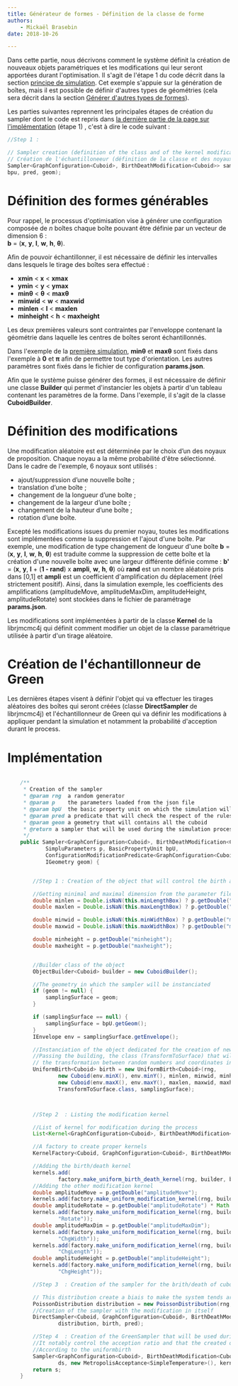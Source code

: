 ```yaml
---
title: Générateur de formes - Définition de la classe de forme
authors:
    - Mickaël Brasebin
date: 2018-10-26

---
```


Dans cette partie, nous décrivons comment le système définit la création de nouveaux objets paramétriques et les modifications qui leur seront apportées durant l'optimisation. Il s'agit de l'étape 1 du code décrit dans la section [principe de simulation](principe.md). Cet exemple s'appuie sur la génération de boîtes, mais il est possible de définir d'autres types de géométries (cela sera décrit dans la section [Générer d'autres types de formes](custom-shape.md)).

Les parties suivantes reprennent les principales étapes de création du sampler dont le code est repris dans [la dernière partie de la page sur l'implémentation](#implementation) (étape 1) , c'est à dire le code suivant :


```JAVA
//Step 1 :

// Sampler creation (definition of the class and of the kernel modifications)
// Création de l'échantilloneeur (définition de la classe et des noyaux de modifications)
Sampler<GraphConfiguration<Cuboid>, BirthDeathModification<Cuboid>> samp = create_sampler(Random.random(), p,
bpu, pred, geom);
```

# Définition des formes générables


Pour rappel, le processus d'optimisation vise à générer une configuration composée de *n* boîtes chaque boîte pouvant être définie par un vecteur de dimension 6 :  
 **b** = (**x**, **y**, **l**, **w**, **h**, **θ**).

Afin de pouvoir échantillonner, il est nécessaire de définir les intervalles dans lesquels le tirage des boîtes sera effectué :

- **xmin** < **x** < **xmax**
- **ymin** < **y** < **ymax**
- **minθ** < **θ** < **maxθ**
- **minwid** < **w** < **maxwid**
- **minlen** < **l** < **maxlen**
- **minheight** < **h** < **maxheight**

Les deux premières valeurs sont contraintes par l'enveloppe contenant la géométrie dans laquelle les centres de boîtes seront échantillonnés.

Dans l'exemple de la [première simulation](../begin/first_simulation), **minθ** et **maxθ** sont fixés dans l'exemple à **0** et **π** afin de permettre tout type d'orientation. Les autres paramètres sont fixés dans le fichier de configuration **params.json**.

Afin que le système puisse générer des formes, il est nécessaire de définir une classe **Builder** qui permet d'instancier les objets à partir d'un tableau contenant les paramètres de la forme. Dans l'exemple, il s'agit de la classe **CuboidBuilder**.

# Définition des modifications

Une modification aléatoire est est déterminée par le choix d’un des noyaux de proposition. Chaque noyau a la même probabilité d'être sélectionné. Dans le cadre de l'exemple, 6 noyaux sont utilisés :

- ajout/suppression d’une nouvelle boîte ;
- translation d’une boîte ;
- changement de la longueur d’une boîte ;
- changement de la largeur d’une boîte ;
- changement de la hauteur d’une boîte ;
- rotation d’une boîte.

Excepté les modifications issues du premier noyau, toutes les modifications sont implémentées comme  la suppression et l'ajout d'une boîte. Par exemple, une modification de type changement de longueur d'une boîte **b** = (**x**, **y**, **l**, **w**, **h**, **θ**) est traduite comme la suppression de cette boîte et la création d'une nouvelle boîte avec une largeur différente définie comme : **b'** = (**x**, **y**, **l** + (**1 - rand**)  x **ampli**, **w**, **h**, **θ**) où **rand** est un nombre aléatoire pris dans [0,1] et **ampli** est un coefficient d'amplification du déplacement (réel strictement positif).
Ainsi, dans la simulation exemple, les coefficients des amplifications (amplitudeMove, amplitudeMaxDim, amplitudeHeight, amplitudeRotate) sont stockées dans le fichier de paramétrage **params.json**.

Les modifications sont implémentées à partir de la classe **Kernel** de la librjmcmc4j qui définit comment modifier un objet de la classe paramétrique utilisée à partir d'un tirage aléatoire.

 # Création de l'échantillonneur de Green

Les dernières étapes visent à définir l'objet qui va effectuer les tirages aléatoires des boîtes qui seront créées (classe **DirectSampler** de librjmcmc4j) et l'échantillonneur de Green qui va définir les modifications à appliquer pendant la simulation et notamment la probabilité d'acception durant le process.

 # Implémentation


```JAVA

	/**
	 * Creation of the sampler
	 * @param rng  a random generator
	 * @param p    the parameters loaded from the json file
	 * @param bpU  the basic property unit on which the simulation will be proceeded
	 * @param pred a predicate that will check the respect of the rules
	 * @param geom a geometry that will contains all the cuboid
	 * @return a sampler that will be used during the simulation process
	 */
	public Sampler<GraphConfiguration<Cuboid>, BirthDeathModification<Cuboid>> create_sampler(RandomGenerator rng,
			SimpluParameters p, BasicPropertyUnit bpU,
			ConfigurationModificationPredicate<GraphConfiguration<Cuboid>, BirthDeathModification<Cuboid>> pred,
			IGeometry geom) {


		//Step 1 : Creation of the object that will control the birth and death of cuboid

		//Getting minimal and maximal dimension from the parameter file
		double minlen = Double.isNaN(this.minLengthBox) ? p.getDouble("minlen") : this.minLengthBox;
		double maxlen = Double.isNaN(this.maxLengthBox) ? p.getDouble("maxlen") : this.maxLengthBox;

		double minwid = Double.isNaN(this.minWidthBox) ? p.getDouble("minwid") : this.minWidthBox;
		double maxwid = Double.isNaN(this.maxWidthBox) ? p.getDouble("maxwid") : this.maxWidthBox;

		double minheight = p.getDouble("minheight");
		double maxheight = p.getDouble("maxheight");


		//Builder class of the object
		ObjectBuilder<Cuboid> builder = new CuboidBuilder();

		//The geometry in which the sampler will be instanciated
		if (geom != null) {
			samplingSurface = geom;
		}

		if (samplingSurface == null) {
			samplingSurface = bpU.getGeom();
		}
		IEnvelope env = samplingSurface.getEnvelope();

		//Instanciation of the object dedicated for the creation of new cuboid during the process
		//Passing the building, the class (TransformToSurface) that will make
		// the transformation between random numbers and coordinates inside the samplingSurface
		UniformBirth<Cuboid> birth = new UniformBirth<Cuboid>(rng,
				new Cuboid(env.minX(), env.minY(), minlen, minwid, minheight, 0),
				new Cuboid(env.maxX(), env.maxY(), maxlen, maxwid, maxheight, Math.PI), builder,
				TransformToSurface.class, samplingSurface);



		//Step 2  : Listing the modification kernel

		//List of kernel for modification during the process
		List<Kernel<GraphConfiguration<Cuboid>, BirthDeathModification<Cuboid>>> kernels = new ArrayList<>();

		//A factory to create proper kernels
		KernelFactory<Cuboid, GraphConfiguration<Cuboid>, BirthDeathModification<Cuboid>> factory = new KernelFactory<>();

		//Adding the birth/death kernel
		kernels.add(
				factory.make_uniform_birth_death_kernel(rng, builder, birth, p.getDouble("pbirth"), 1.0, "BirthDeath"));
		//Adding the other modification kernel
		double amplitudeMove = p.getDouble("amplitudeMove");
		kernels.add(factory.make_uniform_modification_kernel(rng, builder, new MoveCuboid(amplitudeMove), 0.2, "Move"));
		double amplitudeRotate = p.getDouble("amplitudeRotate") * Math.PI / 180;
		kernels.add(factory.make_uniform_modification_kernel(rng, builder, new RotateCuboid(amplitudeRotate), 0.2,
				"Rotate"));
		double amplitudeMaxDim = p.getDouble("amplitudeMaxDim");
		kernels.add(factory.make_uniform_modification_kernel(rng, builder, new ChangeWidth(amplitudeMaxDim), 0.2,
				"ChgWidth"));
		kernels.add(factory.make_uniform_modification_kernel(rng, builder, new ChangeLength(amplitudeMaxDim), 0.2,
				"ChgLength"));
		double amplitudeHeight = p.getDouble("amplitudeHeight");
		kernels.add(factory.make_uniform_modification_kernel(rng, builder, new ChangeHeight(amplitudeHeight), 0.2,
				"ChgHeight"));

		//Step 3  : Creation of the sampler for the brith/death of cuboid

		// This distribution create a biais to make the system tends around a certain number of boxes
		PoissonDistribution distribution = new PoissonDistribution(rng, p.getDouble("poisson"));
		//Creation of the sampler with the modification in itself
		DirectSampler<Cuboid, GraphConfiguration<Cuboid>, BirthDeathModification<Cuboid>> ds = new DirectRejectionSampler<>(
				distribution, birth, pred);

		//Step 4  : Creation of the GreenSampler that will be used during the optimization process
		//It notably control the acception ratio and that the created objects and that the proposed configurations area generated
		//According to the uniformbirth
		Sampler<GraphConfiguration<Cuboid>, BirthDeathModification<Cuboid>> s = new GreenSamplerBlockTemperature<>(rng,
				ds, new MetropolisAcceptance<SimpleTemperature>(), kernels);
		return s;
	}
  ```
